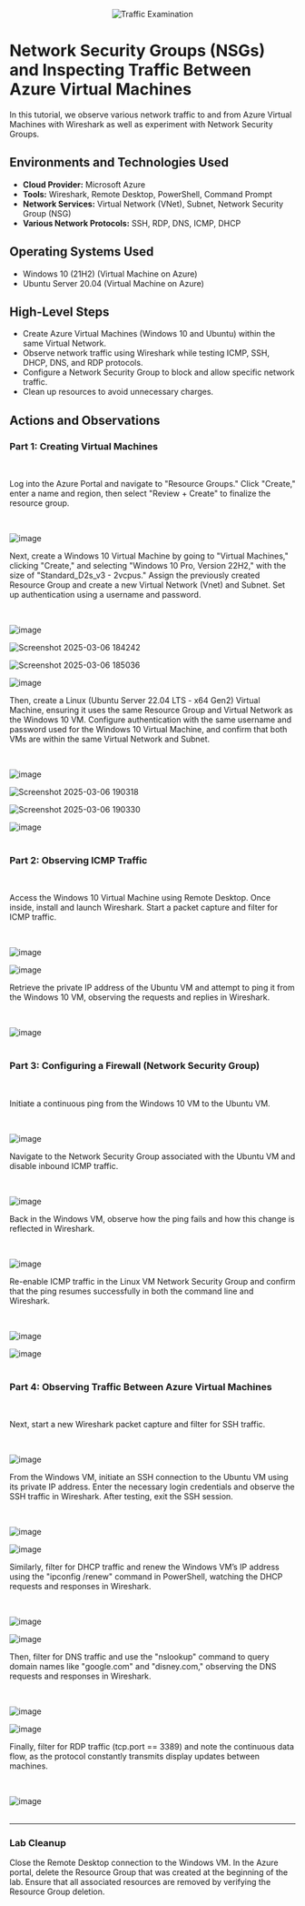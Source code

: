<p align="center">
<img src="https://i.imgur.com/Ua7udoS.png" alt="Traffic Examination"/>
</p>

<h1>Network Security Groups (NSGs) and Inspecting Traffic Between Azure Virtual Machines</h1>
In this tutorial, we observe various network traffic to and from Azure Virtual Machines with Wireshark as well as experiment with Network Security Groups. <br />




<h2>Environments and Technologies Used</h2>

- <strong>Cloud Provider:</strong> Microsoft Azure
- <strong>Tools:</strong> Wireshark, Remote Desktop, PowerShell, Command Prompt
- <strong>Network Services:</strong> Virtual Network (VNet), Subnet, Network Security Group (NSG)
- <strong>Various Network Protocols:</strong> SSH, RDP, DNS, ICMP, DHCP




<h2>Operating Systems Used </h2>

- Windows 10 (21H2) (Virtual Machine on Azure)
- Ubuntu Server 20.04 (Virtual Machine on Azure)




<h2>High-Level Steps</h2>

- Create Azure Virtual Machines (Windows 10 and Ubuntu) within the same Virtual Network.
- Observe network traffic using Wireshark while testing ICMP, SSH, DHCP, DNS, and RDP protocols.
- Configure a Network Security Group to block and allow specific network traffic.
- Clean up resources to avoid unnecessary charges.






<h2>Actions and Observations</h2>

<h3>Part 1: Creating Virtual Machines</h3>
<br />

<p>
Log into the Azure Portal and navigate to "Resource Groups." Click "Create," enter a name and region, then select "Review + Create" to finalize the resource group. 
</p>
<br />

![image](https://github.com/user-attachments/assets/bd198cca-1c3f-4505-818d-21b74f395102)
<br />

<p>
Next, create a Windows 10 Virtual Machine by going to "Virtual Machines," clicking "Create," and selecting "Windows 10 Pro, Version 22H2," with the size of "Standard_D2s_v3 - 2vcpus." Assign the previously created Resource Group and create a new Virtual Network (Vnet) and Subnet. Set up authentication using a username and password. 
</p>
<br />

![image](https://github.com/user-attachments/assets/f0eab0b8-9aff-46a6-93a0-72b4ba2f90aa)
<br />

![Screenshot 2025-03-06 184242](https://github.com/user-attachments/assets/7de32a8c-7788-4b83-981c-4f726fe5e3e0)
<br />

![Screenshot 2025-03-06 185036](https://github.com/user-attachments/assets/24520442-fa18-4a3e-8daa-c7364112f0f7)
<br />

![image](https://github.com/user-attachments/assets/f94434f2-af1c-4d67-8b26-dc10ba0440c7)
<br />

<p>
Then, create a Linux (Ubuntu Server 22.04 LTS - x64 Gen2) Virtual Machine, ensuring it uses the same Resource Group and Virtual Network as the Windows 10 VM. Configure authentication with the same username and password used for the Windows 10 Virtual Machine, and confirm that both VMs are within the same Virtual Network and Subnet.
</p>
<br />

![image](https://github.com/user-attachments/assets/b5e56a36-56e3-478b-b1de-ae3207e51da3)
<br />

![Screenshot 2025-03-06 190318](https://github.com/user-attachments/assets/5c3f126d-2ffd-4c10-a47a-0fceb85872f9)
<br />

![Screenshot 2025-03-06 190330](https://github.com/user-attachments/assets/7e7d65d2-986a-4470-be24-87308236771d)
<br />

![image](https://github.com/user-attachments/assets/8f65d48b-d601-4a91-8e57-0084d537d756)
<br />
<br />

<h3>Part 2: Observing ICMP Traffic</h3>
<br/>

<p>Access the Windows 10 Virtual Machine using Remote Desktop. Once inside, install and launch Wireshark. Start a packet capture and filter for ICMP traffic.</p>
<br />

![image](https://github.com/user-attachments/assets/840beca6-1f89-47f9-9896-97dab608f402)
<br />

![image](https://github.com/user-attachments/assets/b14a3766-6c51-4763-b0d8-d25f5946bd97)
<br />

<p>Retrieve the private IP address of the Ubuntu VM and attempt to ping it from the Windows 10 VM, observing the requests and replies in Wireshark.</p>
<br />

![image](https://github.com/user-attachments/assets/60c9cf6e-15b8-4301-b154-b9f9cd49db2b)
<br />
<br />

<h3>Part 3: Configuring a Firewall (Network Security Group)</h3>
<br />

<p>Initiate a continuous ping from the Windows 10 VM to the Ubuntu VM.</p>
<br />

![image](https://github.com/user-attachments/assets/b3a94a0f-a443-4c6b-9d6f-c0567b5c6ca4)
<br />

<p>Navigate to the Network Security Group associated with the Ubuntu VM and disable inbound ICMP traffic.</p>
<br />

![image](https://github.com/user-attachments/assets/41fe5c38-d8ba-4bec-b884-b551b35ec27f)
<br />

<p>Back in the Windows VM, observe how the ping fails and how this change is reflected in Wireshark.</p>
<br />

![image](https://github.com/user-attachments/assets/2b8b8988-ec0b-48c8-8bab-46a2baa30d98)
<br />
  
<p>Re-enable ICMP traffic in the Linux VM Network Security Group and confirm that the ping resumes successfully in both the command line and Wireshark.</p>
<br />

![image](https://github.com/user-attachments/assets/fe83fe27-3fb2-4a29-89e5-3024376cfb30)
<br />

![image](https://github.com/user-attachments/assets/7aa0e25b-10bf-4fcf-bcf2-5a3199bca2e8)
<br />
<br />

<h3>Part 4: Observing Traffic Between Azure Virtual Machines</h3>
<br />

<p>Next, start a new Wireshark packet capture and filter for SSH traffic.</p>
<br />

![image](https://github.com/user-attachments/assets/ef267494-f5b3-401c-be19-c8ebff072247)
<br />
  
<p>From the Windows VM, initiate an SSH connection to the Ubuntu VM using its private IP address. Enter the necessary login credentials and observe the SSH traffic in Wireshark. After testing, exit the SSH session.</p>
<br />

![image](https://github.com/user-attachments/assets/edd76c2b-4fda-43fe-a566-294fb06f5ab0)
<br />

![image](https://github.com/user-attachments/assets/7022e319-58c8-4b9d-81ec-8418fbfaf829)
<br />

<p>Similarly, filter for DHCP traffic and renew the Windows VM’s IP address using the "ipconfig /renew" command in PowerShell, watching the DHCP requests and responses in Wireshark.</p> 
<br />

![image](https://github.com/user-attachments/assets/720f745c-e6ad-490a-a830-cac1f35a184e)
<br />

![image](https://github.com/user-attachments/assets/212f0be8-10ed-4992-b1fb-92dca78dbac6)
<br />

<p>Then, filter for DNS traffic and use the "nslookup" command to query domain names like "google.com" and "disney.com," observing the DNS requests and responses in Wireshark.</p>
<br />

![image](https://github.com/user-attachments/assets/f75c5004-87dc-4332-8096-cec6e862c035)
<br />

![image](https://github.com/user-attachments/assets/5505e7ba-83ac-4b2a-9508-9f0b993b7d32)
<br />

<p>Finally, filter for RDP traffic (tcp.port == 3389) and note the continuous data flow, as the protocol constantly transmits display updates between machines.</p>
<br />

![image](https://github.com/user-attachments/assets/f4d77d33-dddf-4c14-b2dd-59f9c01bfd56)
<br />
<br />

<hr>

<h3>Lab Cleanup</h3>

<p>Close the Remote Desktop connection to the Windows VM. In the Azure portal, delete the Resource Group that was created at the beginning of the lab. Ensure that all associated resources are removed by verifying the Resource Group deletion.</p>


